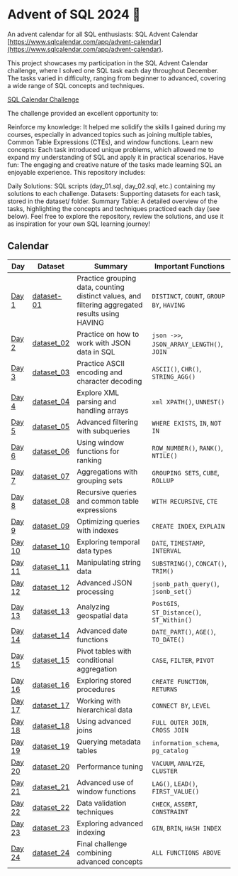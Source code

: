# Advent of SQL 2024 🎄

An advent calendar for all SQL enthusiasts: SQL Advent Calendar [https://www.sqlcalendar.com/app/advent-calendar](https://www.sqlcalendar.com/app/advent-calendar).

This project showcases my participation in the SQL Advent Calendar challenge, where I solved one SQL task each day throughout December. The tasks varied in difficulty, ranging from beginner to advanced, covering a wide range of SQL concepts and techniques.

[SQL Calendar Challenge](https://github.com/AnnaSzczypka/December-of-SQL/blob/main/pictures/SQL%20Calendar.png)

The challenge provided an excellent opportunity to:

Reinforce my knowledge: It helped me solidify the skills I gained during my courses, especially in advanced topics such as joining multiple tables, Common Table Expressions (CTEs), and window functions.
Learn new concepts: Each task introduced unique problems, which allowed me to expand my understanding of SQL and apply it in practical scenarios.
Have fun: The engaging and creative nature of the tasks made learning SQL an enjoyable experience.
This repository includes:

Daily Solutions: SQL scripts (day_01.sql, day_02.sql, etc.) containing my solutions to each challenge.
Datasets: Supporting datasets for each task, stored in the dataset/ folder.
Summary Table: A detailed overview of the tasks, highlighting the concepts and techniques practiced each day (see below).
Feel free to explore the repository, review the solutions, and use it as inspiration for your own SQL learning journey!

## Calendar

| Day   | Dataset                                      | Summary                                                     | Important Functions                    |
|-------|----------------------------------------------|-------------------------------------------------------------|----------------------------------------|
| [Day 1](day_01.sql)  | [dataset-01](dateset/day_01_dataset.sql)  | Practice grouping data, counting distinct values, and filtering aggregated results using HAVING     | `DISTINCT`, `COUNT`, `GROUP BY`, `HAVING`          |
| [Day 2](day_02.sql)  | [dataset_02](dateset/day_02_dataset.sql)  | Practice on how to work with JSON data in SQL              | `json ->>`, `JSON_ARRAY_LENGTH()`, `JOIN` |
| [Day 3](day_03.sql)  | [dataset_03](dateset/day_03_dataset.sql)  | Practice ASCII encoding and character decoding             | `ASCII()`, `CHR()`, `STRING_AGG()`     |
| [Day 4](day_04.sql)  | [dataset_04](dateset/day_04_dataset.sql)  | Explore XML parsing and handling arrays                    | `xml XPATH()`, `UNNEST()`              |
| [Day 5](day_05.sql)  | [dataset_05](dateset/day_05_dataset.sql)  | Advanced filtering with subqueries                         | `WHERE EXISTS`, `IN`, `NOT IN`         |
| [Day 6](day_06.sql)  | [dataset_06](dateset/day_06_dataset.sql)  | Using window functions for ranking                         | `ROW_NUMBER()`, `RANK()`, `NTILE()`    |
| [Day 7](day_07.sql)  | [dataset_07](dateset/day_07_dataset.sql)  | Aggregations with grouping sets                            | `GROUPING SETS`, `CUBE`, `ROLLUP`      |
| [Day 8](day_08.sql)  | [dataset_08](dateset/day_08_dataset.sql)  | Recursive queries and common table expressions             | `WITH RECURSIVE`, `CTE`                |
| [Day 9](day_09.sql)  | [dataset_09](dateset/day_09_dataset.sql)  | Optimizing queries with indexes                            | `CREATE INDEX`, `EXPLAIN`              |
| [Day 10](day_10.sql) | [dataset_10](dateset/day_10_dataset.sql) | Exploring temporal data types                              | `DATE`, `TIMESTAMP`, `INTERVAL`        |
| [Day 11](day_11.sql) | [dataset_11](dateset/day_11_dataset.sql) | Manipulating string data                                   | `SUBSTRING()`, `CONCAT()`, `TRIM()`    |
| [Day 12](day_12.sql) | [dataset_12](dateset/day_12_dataset.sql) | Advanced JSON processing                                   | `jsonb_path_query()`, `jsonb_set()`    |
| [Day 13](day_13.sql) | [dataset_13](dateset/day_13_dataset.sql) | Analyzing geospatial data                                 | `PostGIS`, `ST_Distance()`, `ST_Within()` |
| [Day 14](day_14.sql) | [dataset_14](dateset/day_14_dataset.sql) | Advanced date functions                                   | `DATE_PART()`, `AGE()`, `TO_DATE()`    |
| [Day 15](day_15.sql) | [dataset_15](dateset/day_15_dataset.sql) | Pivot tables with conditional aggregation                 | `CASE`, `FILTER`, `PIVOT`              |
| [Day 16](day_16.sql) | [dataset_16](dateset/day_16_dataset.sql) | Exploring stored procedures                               | `CREATE FUNCTION`, `RETURNS`           |
| [Day 17](day_17.sql) | [dataset_17](dateset/day_17_dataset.sql) | Working with hierarchical data                           | `CONNECT BY`, `LEVEL`                  |
| [Day 18](day_18.sql) | [dataset_18](dateset/day_18_dataset.sql) | Using advanced joins                                     | `FULL OUTER JOIN`, `CROSS JOIN`        |
| [Day 19](day_19.sql) | [dataset_19](dateset/day_19_dataset.sql) | Querying metadata tables                                 | `information_schema`, `pg_catalog`     |
| [Day 20](day_20.sql) | [dataset_20](dateset/day_20_dataset.sql) | Performance tuning                                       | `VACUUM`, `ANALYZE`, `CLUSTER`         |
| [Day 21](day_21.sql) | [dataset_21](dateset/day_21_dataset.sql) | Advanced use of window functions                         | `LAG()`, `LEAD()`, `FIRST_VALUE()`     |
| [Day 22](day_22_dataset.sql) | [dataset_22](dateset/day_22_dataset.sql) | Data validation techniques                               | `CHECK`, `ASSERT`, `CONSTRAINT`        |
| [Day 23](day_23.sql) | [dataset_23](dateset/day_23_dataset.sql) | Exploring advanced indexing                              | `GIN`, `BRIN`, `HASH INDEX`            |
| [Day 24](day_24.sql) | [dataset_24](dateset/day_24_dataset.sql) | Final challenge combining advanced concepts              | `ALL FUNCTIONS ABOVE`                  |




